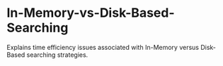 # In-Memory-vs-Disk-Based-Searching
Explains time efficiency issues associated with In-Memory versus Disk-Based searching strategies.
